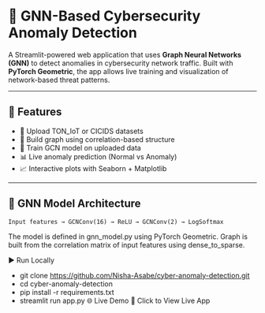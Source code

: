 # 🔗 GNN-Based Cybersecurity Anomaly Detection

A Streamlit-powered web application that uses **Graph Neural Networks (GNN)** to detect anomalies in cybersecurity network traffic. Built with **PyTorch Geometric**, the app allows live training and visualization of network-based threat patterns.

---

## 🚀 Features

- 📂 Upload TON_IoT or CICIDS datasets
- 🔗 Build graph using correlation-based structure
- 🧠 Train GCN model on uploaded data
- 📊 Live anomaly prediction (Normal vs Anomaly)
- 📈 Interactive plots with Seaborn + Matplotlib

---

## 🧠 GNN Model Architecture

```text
Input features → GCNConv(16) → ReLU → GCNConv(2) → LogSoftmax
```
The model is defined in gnn_model.py using PyTorch Geometric.
Graph is built from the correlation matrix of input features using dense_to_sparse.


▶️ Run Locally

- git clone https://github.com/Nisha-Asabe/cyber-anomaly-detection.git
- cd cyber-anomaly-detection
- pip install -r requirements.txt
- streamlit run app.py
🌐 Live Demo
🔗 Click to View Live App

